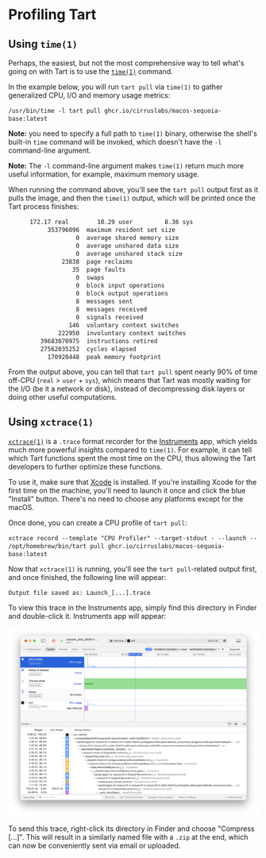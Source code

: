 # Profiling Tart

## Using `time(1)`

Perhaps, the easiest, but not the most comprehensive way to tell what's going on with Tart is to use the [`time(1)`](https://ss64.com/mac/time.html) command.

In the example below, you will run `tart pull` via `time(1)` to gather generalized CPU, I/O and memory usage metrics:

```shell
/usr/bin/time -l tart pull ghcr.io/cirruslabs/macos-sequoia-base:latest
```

**Note:** you need to specify a full path to `time(1)` binary, otherwise the shell's built-in `time` command will be invoked, which doesn't have the `-l` command-line argument.

**Note:** The `-l` command-line argument makes `time(1)` return much more useful information, for example, maximum memory usage.

When running the command above, you'll see the `tart pull` output first as it pulls the image, and then the `time(1)` output, which will be printed once the Tart process finishes:

```
      172.17 real        10.29 user         8.36 sys
           353796096  maximum resident set size
                   0  average shared memory size
                   0  average unshared data size
                   0  average unshared stack size
               23838  page reclaims
                  35  page faults
                   0  swaps
                   0  block input operations
                   0  block output operations
                   8  messages sent
                   8  messages received
                   0  signals received
                 146  voluntary context switches
              222950  involuntary context switches
         39683070975  instructions retired
         27562035252  cycles elapsed
           170920448  peak memory footprint
```

From the output above, you can tell that `tart pull` spent nearly 90% of time off-CPU (`real` > `user` + `sys`), which means that Tart was mostly waiting for the I/O (be it a network or disk), instead of decompressing disk layers or doing other useful computations.

## Using `xctrace(1)`

[`xctrace(1)`](https://keith.github.io/xcode-man-pages/xctrace.1.html) is a `.trace` format recorder for the [Instruments](https://en.wikipedia.org/wiki/Instruments_(software)) app, which yields much more powerful insights compared to `time(1)`. For example, it can tell which Tart functions spent the most time on the CPU, thus allowing the Tart developers to further optimize these functions.

To use it, make sure that [Xcode](https://developer.apple.com/xcode/resources/) is installed. If you're installing Xcode for the first time on the machine, you'll need to launch it once and click the blue "Install" button. There's no need to choose any platforms except for the macOS.

Once done, you can create a CPU profile of `tart pull`:

```shell
xctrace record --template "CPU Profiler" --target-stdout - --launch -- /opt/homebrew/bin/tart pull ghcr.io/cirruslabs/macos-sequoia-base:latest
```

Now that `xctrace(1)` is running, you'll see the `tart pull`-related output first, and once finished, the following line will appear:

```
Output file saved as: Launch_[...].trace
```

To view this trace in the Instruments app, simply find this directory in Finder and double-click it. Instruments app will appear:

![](Resources/Instruments.png)

To send this trace, right-click its directory in Finder and choose "Compress [...]". This will result in a similarly named file with a `.zip` at the end, which can now be conveniently sent via email or uploaded.
